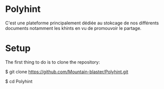 # Polyhint
C'est une plateforme principalement dédiée au stokcage de nos différents documents notamment les khints en vu de promouvoir le partage. 

# Setup

The first thing to do is to clone the repository:

$ git clone https://github.com/Mountain-blaster/Polyhint.git

$ cd Polyhint

